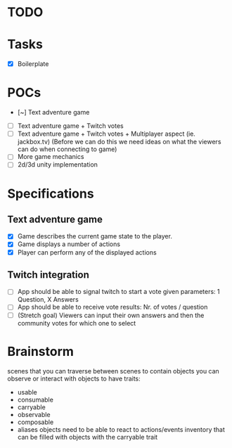 # TODO

# Tasks

- [x] Boilerplate

# POCs

- [~] Text adventure game
- [ ] Text adventure game + Twitch votes
- [ ] Text adventure game + Twitch votes + Multiplayer aspect (ie. jackbox.tv)
      (Before we can do this we need ideas on what the viewers can do when connecting to game)
- [ ] More game mechanics
- [ ] 2d/3d unity implementation

# Specifications

## Text adventure game

- [x] Game describes the current game state to the player.
- [x] Game displays a number of actions
- [x] Player can perform any of the displayed actions

## Twitch integration

- [ ] App should be able to signal twitch to start a vote given parameters: 1 Question, X Answers
- [ ] App should be able to receive vote results: Nr. of votes / question
- [ ] (Stretch goal) Viewers can input their own answers and then the community votes for which one to select

# Brainstorm

scenes that you can traverse between
scenes to contain objects you can observe or interact with
objects to have traits:

- usable
- consumable
- carryable
- observable
- composable
- aliases
  objects need to be able to react to actions/events
  inventory that can be filled with objects with the carryable trait

